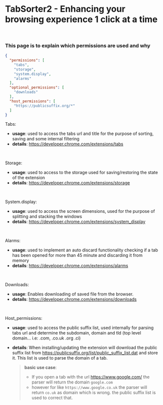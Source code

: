 # TabSorter2 - Enhancing your browsing experience 1 click at a time
>
<br>

### This page is to explain which permissions are used and why

```json
{
  "permissions": [
    "tabs",
    "storage",
    "system.display",
    "alarms"
  ],
  "optional_permissions": [
    "downloads"
  ],
  "host_permissions": [
    "https://publicsuffix.org/*"
  ]
}
```


Tabs:
  - **usage**: used to access the tabs url and title for the purpose of sorting, saving and some internal filtering
  - **details**:  https://developer.chrome.com/extensions/tabs

<br>

Storage:
  - **usage**: used to access to the storage used for saving/restoring the state of the extension
  - **details**: https://developer.chrome.com/extensions/storage

<br>

System.display:
  - **usage**: used to access the screen dimensions, used for the purpose of splitting and stacking the windows
  - **details**: https://developer.chrome.com/extensions/system_display

<br>

Alarms:
  - **usage**: used to implement an auto discard functionality checking if a tab has been opened for more than 45 minute and discarding it from memory
  - **details**: https://developer.chrome.com/extensions/alarms

<br>

Downloads:
  - **usage**: Enables downloading of saved file from the browser.
  - **details**: https://developer.chrome.com/extensions/downloads

<br>

Host_permissions:
  - **usage**: used to access the public suffix list, used internally for parsing tabs url and determine the subdomain, domain and tld (top level domain... i.e: .com, .co.uk .org .ci)
  - **details**: When installing/updating the extension will download the public suffix list from https://publicsuffix.org/list/public_suffix_list.dat and store it.
  This list is used to parse the domain of a tab.

    >**basic use case**:
    >- If you open a tab with the url https://www.google.com/ the parser will return the domain `google.com`
    >- however for like `https://www.google.co.uk` the parser will return `co.uk` as domain which is wrong. the public suffix list is used to correct that.
